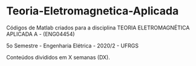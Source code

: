 # Teoria-Eletromagnetica-Aplicada
Códigos de Matlab criados para a disciplina TEORIA ELETROMAGNÉTICA APLICADA A - (ENG04454)

5o Semestre - Engenharia Elétrica - 2020/2 - UFRGS 

Conteúdos divididos em X semanas (DX).
